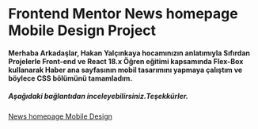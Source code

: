 # Frontend Mentor News homepage Mobile Design Project
#### Merhaba Arkadaşlar, Hakan Yalçınkaya hocamınızın anlatımıyla Sıfırdan Projelerle Front-end ve React 18.x Öğren eğitimi kapsamında Flex-Box kullanarak Haber ana sayfasının mobil tasarımını yapmaya çalıştım ve böylece CSS bölümünü tamamladım.
##### Aşağıdaki bağlantıdan inceleyebilirsiniz.Teşekkürler.

[News homepage Mobile Design](https://emir-sungu-news-homepage-project.netlify.app/)